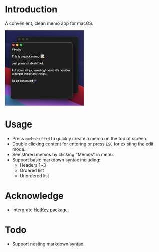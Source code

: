 # Introduction

A convenient, clean memo app for macOS.

<img src="Resources/screenshot.png" width=50% /> 


# Usage

- Press `cmd+shift+d` to quickly create a memo on the top of screen.
- Double clicking content for entering or press `ESC` for existing the edit mode.
- See stored memos by clicking "Memos" in menu.
- Support basic markdown syntax including:
  - Headers 1~3
  - Ordered list
  - Unordered list

# Acknowledge

- Intergrate [HotKey](https://github.com/soffes/HotKey) package.

# Todo

- Support nesting markdown syntax.
